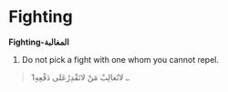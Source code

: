 Fighting
========

**Fighting-المغالبة**

1. Do not pick a fight with one whom you cannot repel.

> 1ـ لاتُغالِبْ مَنْ لاتَقْدِرُعَلى دَفْعِهِ.


